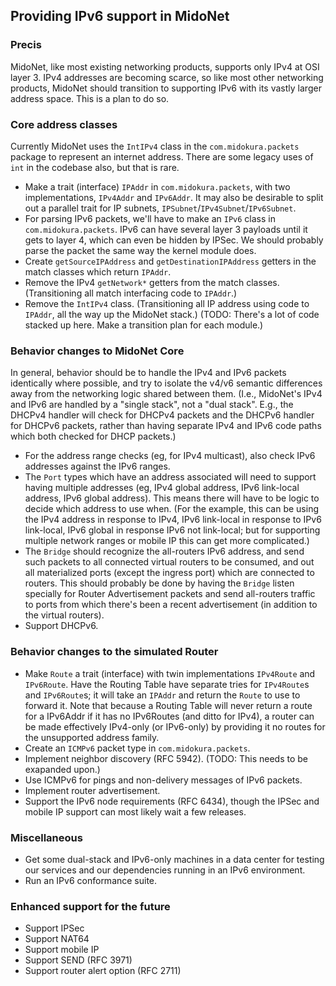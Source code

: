 ## Providing IPv6 support in MidoNet

### Precis

MidoNet, like most existing networking products, supports only IPv4 at OSI
layer 3.  IPv4 addresses are becoming scarce, so like most other networking
products, MidoNet should transition to supporting IPv6 with its vastly
larger address space.  This is a plan to do so.

### Core address classes

Currently MidoNet uses the `IntIPv4` class in the `com.midokura.packets` package
to represent an internet address.
There are some legacy uses of `int` in the codebase also, but that is rare.

 * Make a trait (interface) `IPAddr` in `com.midokura.packets`, with two
	implementations, `IPv4Addr` and `IPv6Addr`.  It may also be desirable
	to split out a parallel trait for IP subnets,
 	`IPSubnet`/`IPv4Subnet`/`IPv6Subnet`.
 * For parsing IPv6 packets, we'll have to make an `IPv6` class in
	`com.midokura.packets`.  IPv6 can have several layer 3 payloads
	until it gets to layer 4, which can even be hidden by IPSec.  We
	should probably parse the packet the same way the kernel module does.
 * Create `getSourceIPAddress` and `getDestinationIPAddress` getters in the
	match classes which return `IPAddr`.
 * Remove the IPv4 `getNetwork*` getters from the match classes.
	(Transitioning all match interfacing code to `IPAddr`.)
 * Remove the `IntIPv4` class.  (Transitioning all IP address using code
	to `IPAddr`, all the way up the MidoNet stack.)
	(TODO: There's a lot of code stacked up here.  Make a transition
	plan for each module.)

### Behavior changes to MidoNet Core

In general, behavior should be to handle the IPv4 and IPv6 packets identically
where possible, and try to isolate the v4/v6 semantic differences away from
the networking logic shared between them.  (I.e., MidoNet's IPv4 and IPv6
are handled by a "single stack", not a "dual stack".  E.g., the DHCPv4 handler
will check for DHCPv4 packets and the DHCPv6 handler for DHCPv6 packets, rather
than having separate IPv4 and IPv6 code paths which both checked for DHCP
packets.)

 * For the address range checks (eg, for IPv4 multicast), also check
	IPv6 addresses against the IPv6 ranges.
 * The `Port` types which have an address associated will need to support
        having multiple addresses (eg, IPv4 global address, IPv6 link-local
        address, IPv6 global address).  This means there will have to be
        logic to decide which address to use when.  (For the example, this
        can be using the IPv4 address in response to IPv4, IPv6 link-local
        in response to IPv6 link-local, IPv6 global in response IPv6 not
        link-local; but for supporting multiple network ranges or mobile
        IP this can get more complicated.)
 * The `Bridge` should recognize the all-routers IPv6 address, and send
	such packets to all connected virtual routers to be consumed, and
	out all materialized ports (except the ingress port) which are
	connected to routers.  This should probably be done by having the
        `Bridge` listen specially for Router Advertisement packets and send
        all-routers traffic to ports from which there's been a recent
        advertisement (in addition to the virtual routers).
 * Support DHCPv6.

### Behavior changes to the simulated Router

 * Make `Route` a trait (interface) with twin implementations `IPv4Route`
        and `IPv6Route`.  Have the Routing Table have separate tries for
        `IPv4Route`s and `IPv6Route`s; it will take an `IPAddr` and return
        the `Route` to use to forward it.  Note that because a Routing Table
        will never return a route for a IPv6Addr if it has no IPv6Routes (and
        ditto for IPv4), a router can be made effectively IPv4-only (or
        IPv6-only) by providing it no routes for the unsupported address
        family.
 * Create an `ICMPv6` packet type in `com.midokura.packets`.
 * Implement neighbor discovery (RFC 5942).  (TODO: This needs to be
        exapanded upon.)
 * Use ICMPv6 for pings and non-delivery messages of IPv6 packets.
 * Implement router advertisement.
 * Support the IPv6 node requirements (RFC 6434), though the IPSec and
	mobile IP support can most likely wait a few releases.

### Miscellaneous

 * Get some dual-stack and IPv6-only machines in a data center for testing our
	services and our dependencies running in an IPv6 environment.
 * Run an IPv6 conformance suite.

### Enhanced support for the future

 * Support IPSec
 * Support NAT64
 * Support mobile IP
 * Support SEND (RFC 3971)
 * Support router alert option (RFC 2711)

